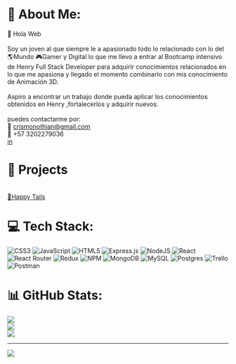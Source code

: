 # 💫 About Me:
👋 Hola Web <br> <br>Soy un joven al que siempre le a apasionado todo lo relacionado con lo del 🌎Mundo 🎮Gamer y Digital  lo que me llevo a entrar al Bootcamp intensivo  de Henry Full Stack Developer  para adquirir conocimientos  relacionados en lo que me apasiona y llegado el momento combinarlo con mis conocimiento de Animación  3D.<br><br>Aspiro a encontrar un trabajo donde pueda aplicar los conocimientos  obtenidos en Henry ,fortalecerlos y adquirir nuevos.<br><br>puedes contactarme por:<br>📧 crismonothian@gmail.com<br>📱 +57 3202279036<br><a href="https://www.linkedin.com/in/progdev-cristhian/">in</a><br>

# 📝 Projects
<br><a href="https://happytails.vercel.app/">🐩Happy Tails</a><br>

# 💻 Tech Stack:
![CSS3](https://img.shields.io/badge/css3-%231572B6.svg?style=for-the-badge&logo=css3&logoColor=white) ![JavaScript](https://img.shields.io/badge/javascript-%23323330.svg?style=for-the-badge&logo=javascript&logoColor=%23F7DF1E) ![HTML5](https://img.shields.io/badge/html5-%23E34F26.svg?style=for-the-badge&logo=html5&logoColor=white) ![Express.js](https://img.shields.io/badge/express.js-%23404d59.svg?style=for-the-badge&logo=express&logoColor=%2361DAFB) ![NodeJS](https://img.shields.io/badge/node.js-6DA55F?style=for-the-badge&logo=node.js&logoColor=white) ![React](https://img.shields.io/badge/react-%2320232a.svg?style=for-the-badge&logo=react&logoColor=%2361DAFB) ![React Router](https://img.shields.io/badge/React_Router-CA4245?style=for-the-badge&logo=react-router&logoColor=white) ![Redux](https://img.shields.io/badge/redux-%23593d88.svg?style=for-the-badge&logo=redux&logoColor=white) ![NPM](https://img.shields.io/badge/NPM-%23000000.svg?style=for-the-badge&logo=npm&logoColor=white) ![MongoDB](https://img.shields.io/badge/MongoDB-%234ea94b.svg?style=for-the-badge&logo=mongodb&logoColor=white) ![MySQL](https://img.shields.io/badge/mysql-%2300f.svg?style=for-the-badge&logo=mysql&logoColor=white) ![Postgres](https://img.shields.io/badge/postgres-%23316192.svg?style=for-the-badge&logo=postgresql&logoColor=white) ![Trello](https://img.shields.io/badge/Trello-%23026AA7.svg?style=for-the-badge&logo=Trello&logoColor=white) ![Postman](https://img.shields.io/badge/Postman-FF6C37?style=for-the-badge&logo=postman&logoColor=white)
# 📊 GitHub Stats:
![](https://github-readme-stats.vercel.app/api?username=SrCaronte&theme=dark&hide_border=false&include_all_commits=false&count_private=false)<br/>
![](https://github-readme-streak-stats.herokuapp.com/?user=SrCaronte&theme=dark&hide_border=false)<br/>
![](https://github-readme-stats.vercel.app/api/top-langs/?username=SrCaronte&theme=dark&hide_border=false&include_all_commits=false&count_private=false&layout=compact)

---
[![](https://visitcount.itsvg.in/api?id=SrCaronte&icon=0&color=0)](https://visitcount.itsvg.in)
